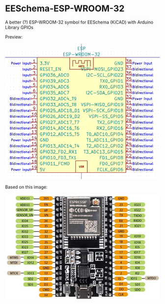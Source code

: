 # EESchema-ESP-WROOM-32
A better (?) ESP-WROOM-32 symbol for EESchema (KiCAD) with Arduino Library GPIOs



Preview:

![Alt text](/EESchema-esp-wroom-32.png?raw=true "Preview image")

Based on this image:

![Alt text](/ESP32-WROOM-32U.jpeg?raw=true "Someone elses hard work")
